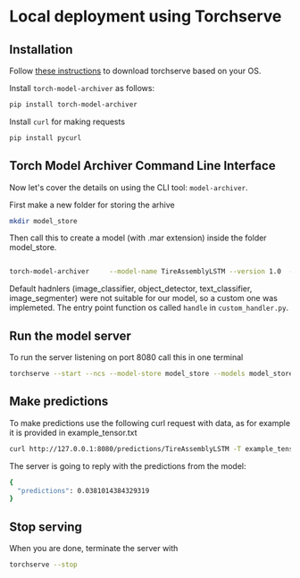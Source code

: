 # Local deployment using Torchserve

## Installation
Follow [these instructions](https://github.com/pytorch/serve) to download torchserve based on your OS. 


Install `torch-model-archiver` as follows:

```bash
pip install torch-model-archiver
```

Install `curl` for making requests
```bash
pip install pycurl
```

## Torch Model Archiver Command Line Interface

Now let's cover the details on using the CLI tool: `model-archiver`.

First make a new folder for storing the arhive
```bash
mkdir model_store
```
Then call this to create a model (with .mar extension) inside the folder model_store.
```bash

torch-model-archiver     --model-name TireAssemblyLSTM --version 1.0  --serialized-file < path-to-model.pth > --export-path torchserve/model_store --handler /torchserve/custom_handler:handle 

```

Default hadnlers (image_classifier, object_detector, text_classifier, image_segmenter) were not suitable for our model, so a custom one was implemeted. The entry point function os called `handle` in `custom_handler.py`.


## Run the model server

To run the server listening on port 8080 call this in one terminal

```bash
torchserve --start --ncs --model-store model_store --models model_store/TireAssemblyLSTM.mar
```

## Make predictions

To make predictions use the following curl request with data, as for example it is provided in example_tensor.txt 
```bash 
curl http://127.0.0.1:8080/predictions/TireAssemblyLSTM -T example_tensor.txt 
```
The server is going to reply with the predictions from the model:
```bash 
{
  "predictions": 0.0381014384329319
}
```

## Stop serving
When you are done, terminate the server with
```bash
torchserve --stop
```